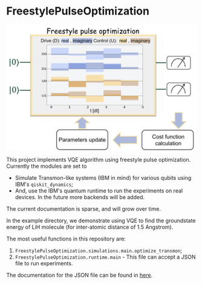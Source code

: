 # FreestylePulseOptimization

![Logo](images/method.png)

This project implements VQE algorithm using freestyle pulse optimization.
Currently the modules are set to
 - Simulate Transmon-like systems (IBM in mind) for various qubits using IBM's `qiskit_dynamics`;
 - And, use the IBM's quantum runtime to run the experiments on real devices.
In the future more backends will be added.

The current documentation is sparse, and will grow over time.

In the example directory, we demonstrate using VQE to find the groundstate energy of LiH molecule (for inter-atomic distance of 1.5 Angstrom).

The most useful functions in this repository are:
 1. `FreestylePulseOptimization.simulations.main.optimize_transmon`;
 1. `FreestylePulseOptimization.runtime.main` - This file can accept a JSON file to run experiments.

The documentation for the JSON file can be found in [here](schema_doc.md).
